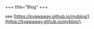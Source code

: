 +++
title="Blog"
+++

see [https://kyawaway.github.io/myblog/](https://kyawaway.github.io/myblog/).
